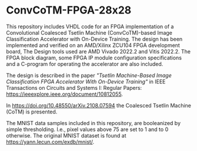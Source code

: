 # ConvCoTM-FPGA-28x28

This repository includes VHDL code for an FPGA implementation of a Convolutional Coalesced Tsetlin Machine (ConvCoTM)-based Image Classification Accelerator with On-Device Training. The design has been implemented and verified on an AMD/Xilinx ZCU104 FPGA development board, The Design tools used are AMD Vivado 2022.2 and Vitis 2022.2. The FPGA block diagram, some FPGA IP module configuration specifications and a C-program for operating the accelerator are also included.

The design is described in the paper <i>"Tsetlin Machine-Based Image Classification FPGA Accelerator With On-Device Training"</i> in 
IEEE Transactions on Circuits and Systems I: Regular Papers: https://ieeexplore.ieee.org/document/10812055.   

In https://doi.org/10.48550/arXiv.2108.07594 the Coalesced Tsetlin Machine (CoTM) is presented.

The MNIST data samples included in this repository, are booleanized by simple thresholding. I.e., pixel values above 75 are set to 1 and to 0 otherwise. The original MNIST dataset is found at https://yann.lecun.com/exdb/mnist/.

